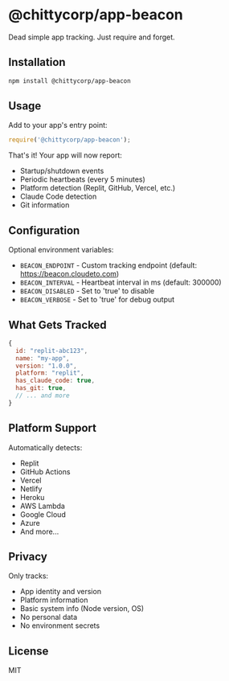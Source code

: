 # @chittycorp/app-beacon

Dead simple app tracking. Just require and forget.

## Installation

```bash
npm install @chittycorp/app-beacon
```

## Usage

Add to your app's entry point:

```javascript
require('@chittycorp/app-beacon');
```

That's it! Your app will now report:
- Startup/shutdown events
- Periodic heartbeats (every 5 minutes)
- Platform detection (Replit, GitHub, Vercel, etc.)
- Claude Code detection
- Git information

## Configuration

Optional environment variables:

- `BEACON_ENDPOINT` - Custom tracking endpoint (default: https://beacon.cloudeto.com)
- `BEACON_INTERVAL` - Heartbeat interval in ms (default: 300000)
- `BEACON_DISABLED` - Set to 'true' to disable
- `BEACON_VERBOSE` - Set to 'true' for debug output

## What Gets Tracked

```javascript
{
  id: "replit-abc123",
  name: "my-app",
  version: "1.0.0",
  platform: "replit",
  has_claude_code: true,
  has_git: true,
  // ... and more
}
```

## Platform Support

Automatically detects:
- Replit
- GitHub Actions
- Vercel
- Netlify
- Heroku
- AWS Lambda
- Google Cloud
- Azure
- And more...

## Privacy

Only tracks:
- App identity and version
- Platform information
- Basic system info (Node version, OS)
- No personal data
- No environment secrets

## License

MIT
